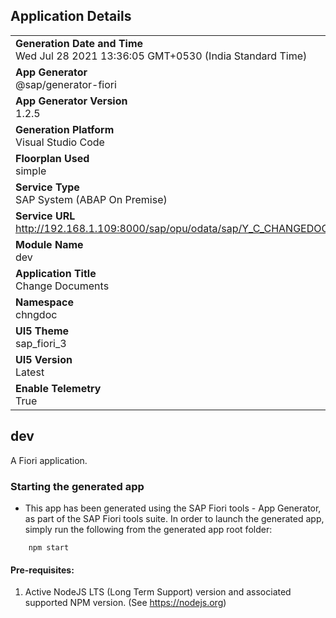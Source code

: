 ## Application Details
|               |
| ------------- |
|**Generation Date and Time**<br>Wed Jul 28 2021 13:36:05 GMT+0530 (India Standard Time)|
|**App Generator**<br>@sap/generator-fiori|
|**App Generator Version**<br>1.2.5|
|**Generation Platform**<br>Visual Studio Code|
|**Floorplan Used**<br>simple|
|**Service Type**<br>SAP System (ABAP On Premise)|
|**Service URL**<br>http://192.168.1.109:8000/sap/opu/odata/sap/Y_C_CHANGEDOCUMENTS_CDS
|**Module Name**<br>dev|
|**Application Title**<br>Change Documents|
|**Namespace**<br>chngdoc|
|**UI5 Theme**<br>sap_fiori_3|
|**UI5 Version**<br>Latest|
|**Enable Telemetry**<br>True|

## dev

A Fiori application.

### Starting the generated app

-   This app has been generated using the SAP Fiori tools - App Generator, as part of the SAP Fiori tools suite.  In order to launch the generated app, simply run the following from the generated app root folder:

```
    npm start
```

#### Pre-requisites:

1. Active NodeJS LTS (Long Term Support) version and associated supported NPM version.  (See https://nodejs.org)


